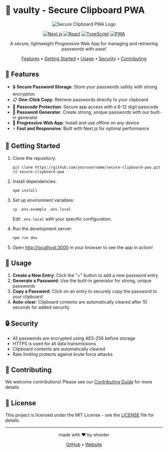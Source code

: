 # 🔐 vaulty - Secure Clipboard PWA

<div align="center">

![Secure Clipboard PWA Logo](https://via.placeholder.com/150)

[![Next.js](https://img.shields.io/badge/Next.js-000000?style=for-the-badge&logo=next.js&logoColor=white)](https://nextjs.org/)
[![React](https://img.shields.io/badge/React-61DAFB?style=for-the-badge&logo=react&logoColor=black)](https://reactjs.org/)
[![TypeScript](https://img.shields.io/badge/TypeScript-3178C6?style=for-the-badge&logo=typescript&logoColor=white)](https://www.typescriptlang.org/)
[![PWA](https://img.shields.io/badge/PWA-5A0FC8?style=for-the-badge&logo=pwa&logoColor=white)](https://web.dev/progressive-web-apps/)

A secure, lightweight Progressive Web App for managing and retrieving passwords with ease!

[Features](#-features) • [Getting Started](#-getting-started) • [Usage](#-usage) • [Security](#-security) • [Contributing](#-contributing)

</div>

## 🌟 Features

- 🔒 **Secure Password Storage**: Store your passwords safely with strong encryption
- 📋 **One-Click Copy**: Retrieve passwords directly to your clipboard
- 🔢 **Passcode Protection**: Secure app access with a 6-12 digit passcode
- 🎲 **Password Generator**: Create strong, unique passwords with our built-in generator
- 🚀 **Progressive Web App**: Install and use offline on any device
- ⚡ **Fast and Responsive**: Built with Next.js for optimal performance

## 🚀 Getting Started

1. Clone the repository:
   ```bash
   git clone https://github.com/yourusername/secure-clipboard-pwa.git
   cd secure-clipboard-pwa
   ```

2. Install dependencies:
   ```bash
   npm install
   ```

3. Set up environment variables:
   ```bash
   cp .env.example .env.local
   ```
   Edit `.env.local` with your specific configuration.

4. Run the development server:
   ```bash
   npm run dev
   ```

5. Open [http://localhost:3000](http://localhost:3000) in your browser to see the app in action!

## 📖 Usage

1. **Create a New Entry**: Click the "+" button to add a new password entry
2. **Generate a Password**: Use the built-in generator for strong, unique passwords
3. **Copy a Password**: Click on an entry to securely copy the password to your clipboard
4. **Auto-clear**: Clipboard contents are automatically cleared after 10 seconds for added security

## 🔒 Security

- All passwords are encrypted using AES-256 before storage
- HTTPS is used for all data transmissions
- Clipboard contents are automatically cleared
- Rate limiting protects against brute force attacks

## 🤝 Contributing

We welcome contributions! Please see our [Contributing Guide](CONTRIBUTING.md) for more details.

## 📄 License

This project is licensed under the MIT License - see the [LICENSE](LICENSE) file for details.

---

<div align="center">
made with ❤️ by shooter

[GitHub](https://github.com/yourusername) • [Website](https://yourwebsite.com)
</div>
